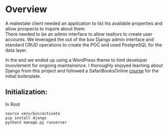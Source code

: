 
# Overview
A realestate client needed an application to list his available properties and allow prospects to inquire about them.  
There needed to be an admin interface to allow realtors to create user accounts.  We leveraged  the out of the box Django admin 
interface and standard CRUD operations to create the POC and used PostgreSQL for the data layer.  

In the end we ended up using a WordPress theme to limit developer invovlement for ongoing maintainence.  I thoroughly enjoyed learning about Django from this project and followed a SafariBooksOnline [course](https://learning.oreilly.com/videos/python-django-dev) for the initial 
boilerplate.   


## Initialization:
In Root
```
source venv/bin/activate
pip install django
python3 manage.py runserver
```
